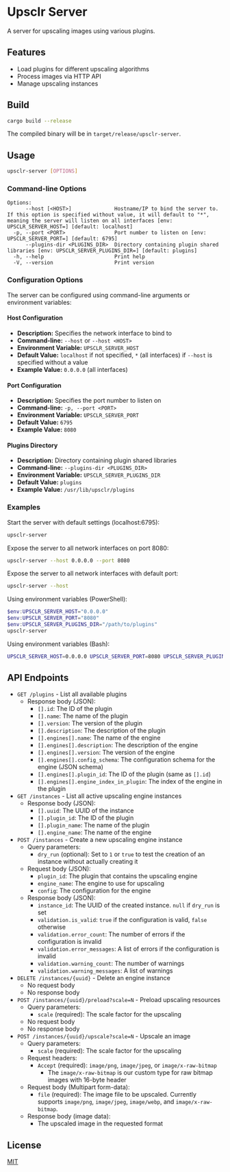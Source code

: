# Upsclr Server

A server for upscaling images using various plugins.

## Features

- Load plugins for different upscaling algorithms
- Process images via HTTP API
- Manage upscaling instances

## Build

```sh
cargo build --release
```

The compiled binary will be in `target/release/upsclr-server`.

## Usage

```sh
upsclr-server [OPTIONS]
```

### Command-line Options

```text
Options:
      --host [<HOST>]              Hostname/IP to bind the server to. If this option is specified without value, it will default to "*", meaning the server will listen on all interfaces [env: UPSCLR_SERVER_HOST=] [default: localhost]
  -p, --port <PORT>                Port number to listen on [env: UPSCLR_SERVER_PORT=] [default: 6795]
      --plugins-dir <PLUGINS_DIR>  Directory containing plugin shared libraries [env: UPSCLR_SERVER_PLUGINS_DIR=] [default: plugins]
  -h, --help                       Print help
  -V, --version                    Print version
```

### Configuration Options

The server can be configured using command-line arguments or environment variables:

#### Host Configuration

- **Description:** Specifies the network interface to bind to
- **Command-line:** `--host` or `--host <HOST>`
- **Environment Variable:** `UPSCLR_SERVER_HOST`
- **Default Value:** `localhost` if not specified, `*` (all interfaces) if `--host` is specified without a value
- **Example Value:** `0.0.0.0` (all interfaces)

#### Port Configuration

- **Description:** Specifies the port number to listen on
- **Command-line:** `-p, --port <PORT>`
- **Environment Variable:** `UPSCLR_SERVER_PORT`
- **Default Value:** `6795`
- **Example Value:** `8080`

#### Plugins Directory

- **Description:** Directory containing plugin shared libraries
- **Command-line:** `--plugins-dir <PLUGINS_DIR>`
- **Environment Variable:** `UPSCLR_SERVER_PLUGINS_DIR`
- **Default Value:** `plugins`
- **Example Value:** `/usr/lib/upsclr/plugins`

### Examples

Start the server with default settings (localhost:6795):

```sh
upsclr-server
```

Expose the server to all network interfaces on port 8080:

```sh
upsclr-server --host 0.0.0.0 --port 8080
```

Expose the server to all network interfaces with default port:

```sh
upsclr-server --host
```

Using environment variables (PowerShell):

```powershell
$env:UPSCLR_SERVER_HOST="0.0.0.0"
$env:UPSCLR_SERVER_PORT="8080"
$env:UPSCLR_SERVER_PLUGINS_DIR="/path/to/plugins"
upsclr-server
```

Using environment variables (Bash):

```bash
UPSCLR_SERVER_HOST=0.0.0.0 UPSCLR_SERVER_PORT=8080 UPSCLR_SERVER_PLUGINS_DIR=/path/to/plugins upsclr-server
```

## API Endpoints

- `GET /plugins` - List all available plugins
  - Response body (JSON):
    - `[].id`: The ID of the plugin
    - `[].name`: The name of the plugin
    - `[].version`: The version of the plugin
    - `[].description`: The description of the plugin
    - `[].engines[].name`: The name of the engine
    - `[].engines[].description`: The description of the engine
    - `[].engines[].version`: The version of the engine
    - `[].engines[].config_schema`: The configuration schema for the engine (JSON schema)
    - `[].engines[].plugin_id`: The ID of the plugin (same as `[].id`)
    - `[].engines[].engine_index_in_plugin`: The index of the engine in the plugin
- `GET /instances` - List all active upscaling engine instances
  - Response body (JSON):
    - `[].uuid`: The UUID of the instance
    - `[].plugin_id`: The ID of the plugin
    - `[].plugin_name`: The name of the plugin
    - `[].engine_name`: The name of the engine
- `POST /instances` - Create a new upscaling engine instance
  - Query parameters:
    - `dry_run` (optional): Set to `1` or `true` to test the creation of an instance without actually creating it
  - Request body (JSON):
    - `plugin_id`: The plugin that contains the upscaling engine
    - `engine_name`: The engine to use for upscaling
    - `config`: The configuration for the engine
  - Response body (JSON):
    - `instance_id`: The UUID of the created instance. `null` if `dry_run` is set
    - `validation.is_valid`: `true` if the configuration is valid, `false` otherwise
    - `validation.error_count`: The number of errors if the configuration is invalid
    - `validation.error_messages`: A list of errors if the configuration is invalid
    - `validation.warning_count`: The number of warnings
    - `validation.warning_messages`: A list of warnings
- `DELETE /instances/{uuid}` - Delete an engine instance
  - No request body
  - No response body
- `POST /instances/{uuid}/preload?scale=N` - Preload upscaling resources
  - Query parameters:
    - `scale` (required): The scale factor for the upscaling
  - No request body
  - No response body
- `POST /instances/{uuid}/upscale?scale=N` - Upscale an image
  - Query parameters:
    - `scale` (required): The scale factor for the upscaling
  - Request headers:
    - `Accept` (required): `image/png`, `image/jpeg`, or `image/x-raw-bitmap`
      - The `image/x-raw-bitmap` is our custom type for raw bitmap images with 16-byte header
  - Request body (Multipart form-data):
    - `file` (required): The image file to be upscaled. Currently supports `image/png`, `image/jpeg`, `image/webp`, and `image/x-raw-bitmap`.
  - Response body (image data):
    - The upscaled image in the requested format

## License

[MIT](LICENSE)
